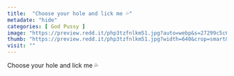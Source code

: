 ```yaml
---
title:  "Choose your hole and lick me 💦"
metadate: "hide"
categories: [ God Pussy ]
image: "https://preview.redd.it/php3tzfnlkm51.jpg?auto=webp&s=27299c5c66b1c05450c98f5b185023e6a2c6c970"
thumb: "https://preview.redd.it/php3tzfnlkm51.jpg?width=640&crop=smart&auto=webp&s=179f084d01d9cf12deac80783a0e3228324b54d1"
visit: ""
---
```

Choose your hole and lick me 💦
